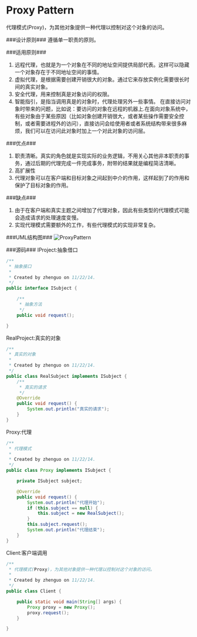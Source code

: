 Proxy Pattern
=============

代理模式(Proxy)，为其他对象提供一种代理以控制对这个对象的访问。
  
###设计原则###
  遵循单一职责的原则。

###适用原则###
1. 远程代理，也就是为一个对象在不同的地址空间提供局部代表。这样可以隐藏一个对象存在于不同地址空间的事情。
2. 虚拟代理，是根据需要创建开销很大的对象。通过它来存放实例化需要很长时间的真实对象。
3. 安全代理，用来控制真是对象访问的权限。
4. 智能指引，是指当调用真是的对象时，代理处理另外一些事情。
  在直接访问对象时带来的问题，比如说：要访问的对象在远程的机器上.在面向对象系统中，有些对象由于某些原因（比如对象创建开销很大，或者某些操作需要安全控制，或者需要进程外的访问），直接访问会给使用者或者系统结构带来很多麻烦，我们可以在访问此对象时加上一个对此对象的访问层。

###优点###
1. 职责清晰。真实的角色就是实现实际的业务逻辑，不用关心其他非本职责的事务，通过后期的代理完成一件完成事务，附带的结果就是编程简洁清晰。
2. 高扩展性
3. 代理对象可以在客户端和目标对象之间起到中介的作用，这样起到了的作用和保护了目标对象的作用。

###缺点###
1. 由于在客户端和真实主题之间增加了代理对象，因此有些类型的代理模式可能会造成请求的处理速度变慢。
2. 实现代理模式需要额外的工作，有些代理模式的实现非常复杂。

###UML结构图###
![ProxyPattern](/imgs/post/ProxyPattern.png)

###源码###
IProject:抽象借口
```java
/**
 * 抽象接口
 *
 * Created by zhenguo on 11/22/14.
 */
public interface ISubject {

    /**
     * 抽象方法
     */
    public void request();

}
```

RealProject:真实的对象
```java
/**
 * 真实的对象
 *
 * Created by zhenguo on 11/22/14.
 */
public class RealSubject implements ISubject {
    /**
     * 真实的请求
     */
    @Override
    public void request() {
        System.out.println("真实的请求");
    }
}
```

Proxy:代理
```java
/**
 * 代理模式
 *
 * Created by zhenguo on 11/22/14.
 */
public class Proxy implements ISubject {

    private ISubject subject;

    @Override
    public void request() {
        System.out.println("代理开始");
        if (this.subject == null) {
            this.subject = new RealSubject();
        }
        this.subject.request();
        System.out.println("代理结束");
    }
}
```

Client:客户端调用
```java
/**
 * 代理模式(Proxy)，为其他对象提供一种代理以控制对这个对象的访问。
 *
 * Created by zhenguo on 11/22/14.
 */
public class Client {

    public static void main(String[] args) {
        Proxy proxy = new Proxy();
        proxy.request();
    }

}
```


